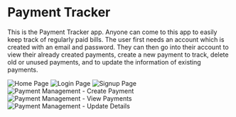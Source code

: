# Payment Tracker

  This is the Payment Tracker app. Anyone can come to this app to easily keep track of regularly paid bills. The user first needs an account which is created with an email
  and password. They can then go into their account to view their already created payments, create a new payment to track, delete old or unused payments, and to update the information
  of existing payments.

  ![Home Page](home_page.png)
  ![Login Page](login_page.png)
  ![Signup Page](signup_page.png)
  ![Payment Management - Create Payment](payment_management_payment_creation.png)
  ![Payment Management - View Payments](payment_management_results.png)
  ![Payment Management - Update Details](payment_management_update_details.png)
